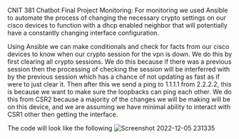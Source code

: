 CNIT 381 Chatbot Final Project
Monitoring:
For monitoring we used Ansible to automate the process of changing the necessary crypto settings on our cisco devices to function with a dhcp enabled neighbor that will potentially have a constantly changing interface configuration.

Using Ansible we can make conditionals and check for facts from our cisco devices to know when our crypto session for the vpn is down. 
We do this by first clearing all crypto sessions. We do this because if there was a previous session then the processing of checking the session will be interferred with by the previous session which has a chance of not updating as fast as if were to just clear it.
Then after this we send a ping to 1.1.1.1 from 2.2.2.2, this is because we want to make sure the loopbacks can ping each other. We do this from CSR2 because a majority of the changes we will be making will be on this device, and we are assuming we have minimal ability to interact with CSR1 other then getting the interface.

The code will look like the following
![Screenshot 2022-12-05 231335](https://user-images.githubusercontent.com/118213821/205822337-f9165fc0-a4ad-43f5-b96b-b0a30d835522.png)
